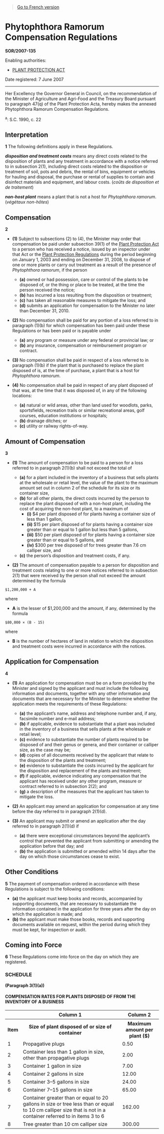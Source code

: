 > [Go to French version](/fr/Règlements/Décrets,%20ordonnances%20et%20règlements%20statutaires/2007/135.md)

# Phytophthora Ramorum Compensation Regulations

**SOR/2007-135**

Enabling authorities: 
- [PLANT PROTECTION ACT](/en/Acts/Statutes%20of%20Canada/1990/c.%2022.md)

Date registered: 7 June 2007

----------

Her Excellency the Governor General in Council, on the recommendation of the Minister of Agriculture and Agri-Food and the Treasury Board pursuant to paragraph 47(q) of the Plant Protection Acta, hereby makes the annexed Phytophthora Ramorum Compensation Regulations.

<a name='fn_607660-E_hq_2239'><sup>a</sup></a>: S.C. 1990, c. 22<br />




## Interpretation


**1** The following definitions apply in these Regulations.

***disposition and treatment costs*** means any direct costs related to the disposition of plants and any treatment in accordance with a notice referred to in subsection 2(1), including direct costs related to the disposition or treatment of soil, pots and debris, the rental of bins, equipment or vehicles for hauling and disposal, the purchase or rental of supplies to contain and disinfect materials and equipment, and labour costs. (*coûts de disposition et de traitement*)

***non-host plant*** means a plant that is not a host for *Phytophthora ramorum*. (*végétaux non-hôtes*)




## Compensation


**2** 

- **(1)** Subject to subsections (2) to (4), the Minister may order that compensation be paid under subsection 39(1) of the [Plant Protection Act](/en/Acts/Statutes%20of%20Canada/1990/c.%2022.md) to a person who has received a notice, issued by an inspector under that Act or the [Plant Protection Regulations](/en/Regulations/Statutory%20Orders%20and%20Regulations/95/212.md) during the period beginning on January 1, 2003 and ending on December 31, 2008, to dispose of one or more plants or carry out treatment as a result of the presence of *Phytophthora ramorum*, if the person
	- **(a)** owned or had possession, care or control of the plants to be disposed of, or the thing or place to be treated, at the time the person received the notice;
	- **(b)** has incurred a loss resulting from the disposition or treatment;
	- **(c)** has taken all reasonable measures to mitigate the loss; and
	- **(d)** submits an application for compensation to the Minister no later than December 31, 2010.

- **(2)** No compensation shall be paid for any portion of a loss referred to in paragraph (1)(b) for which compensation has been paid under these Regulations or has been paid or is payable under
	- **(a)** any program or measure under any federal or provincial law; or
	- **(b)** any insurance, compensation or reimbursement program or contract.

- **(3)** No compensation shall be paid in respect of a loss referred to in paragraph (1)(b) if the plant that is purchased to replace the plant disposed of is, at the time of purchase, a plant that is a host for *Phytophthora ramorum*.

- **(4)** No compensation shall be paid in respect of any plant disposed of that was, at the time that it was disposed of, in any of the following locations:
	- **(a)** natural or wild areas, other than land used for woodlots, parks, sportsfields, recreation trails or similar recreational areas, golf courses, education institutions or hospitals;
	- **(b)** drainage ditches; or
	- **(c)** utility or railway rights-of-way.




## Amount of Compensation


**3** 

- **(1)** The amount of compensation to be paid to a person for a loss referred to in paragraph 2(1)(b) shall not exceed the total of
	- **(a)** for a plant included in the inventory of a business that sells plants at the wholesale or retail level, the value of the plant to the maximum amount set out in column 2 of the schedule for its size or its container size,
	- **(b)** for all other plants, the direct costs incurred by the person to replace the plant disposed of with a non-host plant, including the cost of acquiring the non-host plant, to a maximum of
		- **(i)** $4 per plant disposed of for plants having a container size of less than 1 gallon,
		- **(ii)** $15 per plant disposed of for plants having a container size greater than or equal to 1 gallon but less than 5 gallons,
		- **(iii)** $50 per plant disposed of for plants having a container size greater than or equal to 5 gallons, and
		- **(iv)** $300 per tree disposed of for trees greater than 7.6 cm calliper size, and
	- **(c)** the person’s disposition and treatment costs, if any.

- **(2)** The amount of compensation payable to a person for disposition and treatment costs relating to one or more notices referred to in subsection 2(1) that were received by the person shall not exceed the amount determined by the formula
```
$1,200,000 + A
```
where
- **A** is the lesser of $1,200,000 and the amount, if any, determined by the formula
```
$80,000 × (B - 15)
```
where
- **B** is the number of hectares of land in relation to which the disposition and treatment costs were incurred in accordance with the notices.




## Application for Compensation


**4** 

- **(1)** An application for compensation must be on a form provided by the Minister and signed by the applicant and must include the following information and documents, together with any other information and documents that are necessary for the Minister to determine whether the application meets the requirements of these Regulations:
	- **(a)** the applicant’s name, address and telephone number and, if any, facsimile number and e-mail address;
	- **(b)** if applicable, evidence to substantiate that a plant was included in the inventory of a business that sells plants at the wholesale or retail level;
	- **(c)** evidence to substantiate the number of plants required to be disposed of and their genus or genera, and their container or calliper size, as the case may be;
	- **(d)** copies of all documents received by the applicant that relate to the disposition of the plants and treatment;
	- **(e)** evidence to substantiate the costs incurred by the applicant for the disposition and replacement of the plants and treatment;
	- **(f)** if applicable, evidence indicating any compensation that the applicant has received under any other program, measure or contract referred to in subsection 2(2); and
	- **(g)** a description of the measures that the applicant has taken to mitigate the loss.

- **(2)** An applicant may amend an application for compensation at any time before the day referred to in paragraph 2(1)(d).

- **(3)** An applicant may submit or amend an application after the day referred to in paragraph 2(1)(d) if
	- **(a)** there were exceptional circumstances beyond the applicant’s control that prevented the applicant from submitting or amending the application before that day; and
	- **(b)** the application is submitted or amended within 14 days after the day on which those circumstances cease to exist.




## Other Conditions


**5** The payment of compensation ordered in accordance with these Regulations is subject to the following conditions:
- **(a)** the applicant must keep books and records, accompanied by supporting documents, that are necessary to substantiate the information contained in the application for three years after the day on which the application is made; and
- **(b)** the applicant must make those books, records and supporting documents available on request, within the period during which they must be kept, for inspection or audit.




## Coming into Force


**6** These Regulations come into force on the day on which they are registered.




### **SCHEDULE** 
**(Paragraph 3(1)(a))**
#### COMPENSATION RATES FOR PLANTS DISPOSED OF FROM THE INVENTORY OF A BUSINESS
<table>
<tr>
<th></th>
<th>Column 1</th>
<th>Column 2</th>
</tr>
<tr>
<th>Item</th>
<th>Size of plant disposed of or size of container</th>
<th>Maximum amount per plant ($)</th>
</tr>
<tr>
<td>1</td>
<td>Propagative plugs</td>
<td>0.50</td>
</tr>
<tr>
<td>2</td>
<td>Container less than 1 gallon in size, other than propagative plugs</td>
<td>2.00</td>
</tr>
<tr>
<td>3</td>
<td>Container 1 gallon in size</td>
<td>7.00</td>
</tr>
<tr>
<td>4</td>
<td>Container 2 gallons in size</td>
<td>12.00</td>
</tr>
<tr>
<td>5</td>
<td>Container 3–5 gallons in size</td>
<td>24.00</td>
</tr>
<tr>
<td>6</td>
<td>Container 7–15 gallons in size</td>
<td>65.00</td>
</tr>
<tr>
<td>7</td>
<td>Container greater than or equal to 20 gallons in size or tree less than or equal to 10 cm calliper size that is not in a container referred to in items 3 to 6</td>
<td>162.00</td>
</tr>
<tr>
<td>8</td>
<td>Tree greater than 10 cm calliper size</td>
<td>300.00</td>
</tr>
</table>


